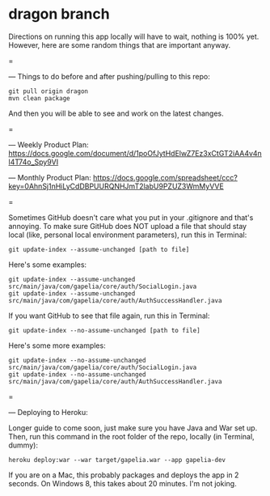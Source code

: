 
dragon branch
=

Directions on running this app locally will have to wait, nothing is 100% yet. However, here are some random things that are important anyway.

=

— Things to do before and after pushing/pulling to this repo:

	git pull origin dragon
	mvn clean package

And then you will be able to see and work on the latest changes.

=

— Weekly Product Plan:
https://docs.google.com/document/d/1poOfJytHdElwZ7Ez3xCtGT2iAA4v4nl4T74o_Spy9VI

— Monthly Product Plan:
https://docs.google.com/spreadsheet/ccc?key=0AhnSj1nHiLyCdDBPUURQNHJmT2labU9PZUZ3WmMyVVE

=

Sometimes GitHub doesn't care what you put in your .gitignore and that's annoying. To make sure GitHub does NOT upload a file that should stay local (like, personal local environment parameters), run this in Terminal:

	git update-index --assume-unchanged [path to file]

Here's some examples:

	git update-index --assume-unchanged src/main/java/com/gapelia/core/auth/SocialLogin.java
	git update-index --assume-unchanged src/main/java/com/gapelia/core/auth/AuthSuccessHandler.java

If you want GitHub to see that file again, run this in Terminal:

	git update-index --no-assume-unchanged [path to file]

Here's some more examples:

	git update-index --no-assume-unchanged src/main/java/com/gapelia/core/auth/SocialLogin.java
	git update-index --no-assume-unchanged src/main/java/com/gapelia/core/auth/AuthSuccessHandler.java

=

— Deploying to Heroku:

Longer guide to come soon, just make sure you have Java and War set up. Then, run this command in the root folder of the repo, locally (in Terminal, dummy):

	heroku deploy:war --war target/gapelia.war --app gapelia-dev

If you are on a Mac, this probably packages and deploys the app in 2 seconds. On Windows 8, this takes about 20 minutes. I'm not joking.
